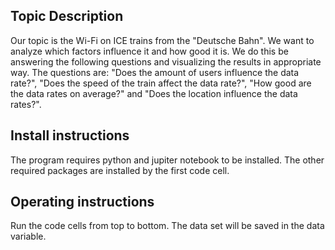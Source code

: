 ## Topic Description
Our topic is the Wi-Fi on ICE trains from the "Deutsche Bahn". We want to analyze which factors influence it and 
how good it is. We do this be answering the following questions and visualizing the results in appropriate way. The 
questions are: "Does the amount of users influence the data rate?", "Does the speed of the train affect the data rate?",
"How good are the data rates on average?" and "Does the location influence the data rates?". 

## Install instructions
The program requires python and jupiter notebook to be installed.
The other required packages are installed by the first code cell. 

## Operating instructions 
Run the code cells from top to bottom. The data set will be saved in the data variable.

